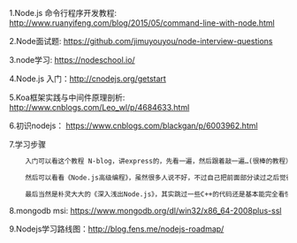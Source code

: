 1.Node.js 命令行程序开发教程: http://www.ruanyifeng.com/blog/2015/05/command-line-with-node.html

2.Node面试题: https://github.com/jimuyouyou/node-interview-questions

3.node学习: https://nodeschool.io/

4.Node.js 入门：http://cnodejs.org/getstart

5.Koa框架实践与中间件原理剖析: http://www.cnblogs.com/Leo_wl/p/4684633.html

6.初识nodejs： https://www.cnblogs.com/blackgan/p/6003962.html

7.学习步骤
```html
    入门可以看这个教程 N-blog，讲express的，先看一遍，然后跟着敲一遍…(很棒的教程）。看完之后自己写个简单的小网站玩一玩是基本不成问题的了。
    
    然后可以看看《Node.js高级编程》，虽然很多人说不好，不过自己把前面部分读过之后觉得还是不错的。很基础，可以对nodejs各个模块有个大致的概念。详细要看官网了
    
    最后当然是朴灵大大的《深入浅出Node.js》，其实跳过一些C++的代码还是基本能完全看懂的。个人感觉这本书很棒，特别是如果你过写过express后看第八章的时候，简直不能再爽…他基本就是带你做一个小框架了。
```

8.mongodb msi: https://www.mongodb.org/dl/win32/x86_64-2008plus-ssl

9.Nodejs学习路线图：http://blog.fens.me/nodejs-roadmap/

